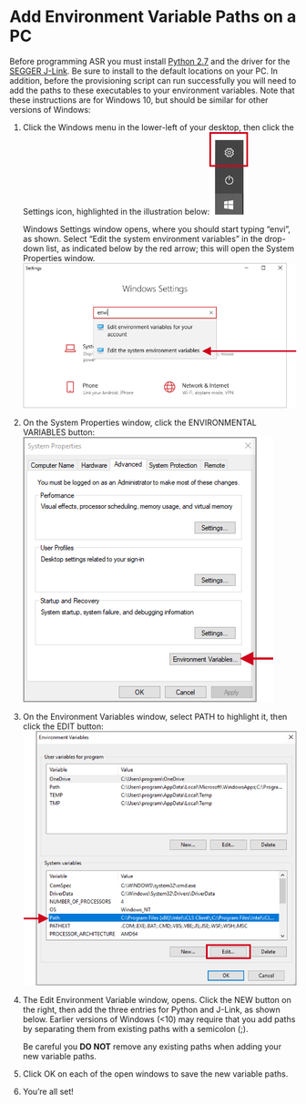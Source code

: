 # Add Environment Variable Paths on a PC

Before programming ASR you must install [Python 2.7](https://www.python.org/downloads) and the driver for the [SEGGER J-Link](https://www.segger.com/downloads/jlink/#jlinksoftwareanddocumentationpack). Be sure to install to the default locations on your PC. In addition, before the provisioning script can run successfully you will need to add the paths to these executables to your environment variables. Note that these instructions are for Windows 10, but should be similar for other versions of Windows:

1. Click the Windows menu in the lower-left of your desktop, then click the Settings icon, highlighted in the illustration below:![img](img/AddPath-01.png)

   Windows Settings window opens, where you should start typing “envi”, as shown. Select “Edit the system environment variables” in the drop-down list, as indicated below by the red arrow; this will open the System Properties window.![img](img/AddPath-02.png)

2. On the System Properties window, click the ENVIRONMENTAL VARIABLES button:![img](img/AddPath-03.png)

3. On the Environment Variables window, select PATH to highlight it, then click the EDIT button:![img](img/AddPath-04.png)

4. The Edit Environment Variable window, opens. Click the NEW button on the right, then add the three entries for Python and J-Link, as shown below. Earlier versions of Windows (<10) may require that you add paths by separating them from existing paths with a semicolon (;).

   Be careful you **DO NOT** remove any existing paths when adding your new variable paths.   

5. Click OK on each of the open windows to save the new variable paths.

6. You’re all set!